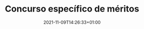 ---
title: "Concurso específico de méritos"
icon: ""
section_img: ""
date: 2021-11-09T14:26:33+01:00
# type: "empleo-publico"
---